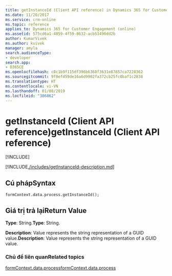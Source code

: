 ```yaml
---
title: getInstanceId (Client API reference) in Dynamics 365 for Customer Engagement| MicrosoftDocs
ms.date: 11/20/2017
ms.service: crm-online
ms.topic: reference
applies_to: Dynamics 365 for Customer Engagement (online)
ms.assetid: 575cd6a1-4859-4f59-8632-acb53490dd2b
author: KumarVivek
ms.author: kvivek
manager: amyla
search.audienceType:
- developer
search.app:
- D365CE
ms.openlocfilehash: c8c1b9f115df396b6368f3631e87657ca7228362
ms.sourcegitcommit: 9f0efd59de16a6d9902fa372cb25fc0baf1c2838
ms.translationtype: HT
ms.contentlocale: vi-VN
ms.lasthandoff: 01/08/2019
ms.locfileid: "386862"
---
```

# <a name="getinstanceid-client-api-reference"></a><span data-ttu-id="8532f-102">getInstanceId (Client API reference)</span><span class="sxs-lookup"><span data-stu-id="8532f-102">getInstanceId (Client API reference)</span></span>

[!INCLUDE[](../../../../../includes/cc_applies_to_update_9_0_0.md)]

[!INCLUDE[./includes/getInstanceId-description.md](./includes/getInstanceId-description.md)]

## <a name="syntax"></a><span data-ttu-id="8532f-103">Cú pháp</span><span class="sxs-lookup"><span data-stu-id="8532f-103">Syntax</span></span>

`formContext.data.process.getInstanceId();`

## <a name="return-value"></a><span data-ttu-id="8532f-104">Giá trị trả lại</span><span class="sxs-lookup"><span data-stu-id="8532f-104">Return Value</span></span>

<span data-ttu-id="8532f-105">**Type**: String.</span><span class="sxs-lookup"><span data-stu-id="8532f-105">**Type**: String.</span></span> 

<span data-ttu-id="8532f-106">**Description**: Value represents the string representation of a GUID value.</span><span class="sxs-lookup"><span data-stu-id="8532f-106">**Description**: Value represents the string representation of a GUID value.</span></span>

### <a name="related-topics"></a><span data-ttu-id="8532f-107">Chủ đề liên quan</span><span class="sxs-lookup"><span data-stu-id="8532f-107">Related topics</span></span>

[<span data-ttu-id="8532f-108">formContext.data.process</span><span class="sxs-lookup"><span data-stu-id="8532f-108">formContext.data.process</span></span>](../../formContext-data-process.md)
 


